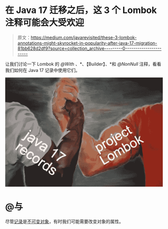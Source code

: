 # 在 Java 17 迁移之后，这 3 个 Lombok 注释可能会大受欢迎

> 原文：<https://medium.com/javarevisited/these-3-lombok-annotations-might-skyrocket-in-popularity-after-java-17-migration-81bb628d2df9?source=collection_archive---------0----------------------->

让我们讨论一下 Lombok 的 *@With* 、*、【Builder】、*和 *@NonNull* 注释，看看我们如何在 Java 17 记录中使用它们。

![](img/44358bdf041b6530cc833b16cea8754e.png)

# @与

尽管[记录](https://javarevisited.blogspot.com/2022/03/how-to-use-record-in-java-example.html)是[不可变对象](https://javarevisited.blogspot.com/2013/03/how-to-create-immutable-class-object-java-example-tutorial.html)，有时我们可能需要改变对象的属性。